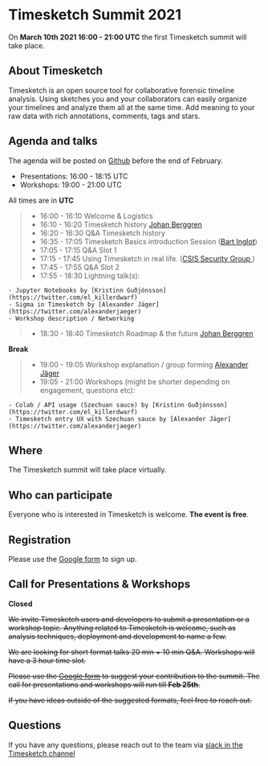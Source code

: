 # Timesketch Summit 2021

On **March 10th 2021 16:00 - 21:00 UTC** the first Timesketch summit will
take place.

## About Timesketch

Timesketch is an open source tool for collaborative forensic timeline analysis.
Using sketches you and your collaborators can easily organize your timelines and
analyze them all at the same time. Add meaning to your raw data with rich
annotations, comments, tags and stars.

## Agenda and talks

The agenda will be posted on
[Github](https://github.com/google/timesketch/tree/master/docs/events/2021_timesketch_summit.md)
before the end of February.

- Presentations: 16:00 - 18:15 UTC
- Workshops: 19:00 - 21:00 UTC

All times are in **UTC**

>- 16:00 - 16:10	Welcome & Logistics
>- 16:10 - 16:20	Timesketch history [Johan Berggren](https://twitter.com/jberggren)
>- 16:20 - 16:30	Q&A Timesketch history
>- 16:35 - 17:05	Timesketch Basics introduction Session ([Bart Inglot](https://twitter.com/BartInglot))
>- 17:05 - 17:15	Q&A Slot 1
>- 17:15 - 17:45	Using Timesketch in real life. ([CSIS Security Group
](https://twitter.com/csis_cyber?lang=en))
>- 17:45 - 17:55	Q&A Slot 2
>- 17:55 - 18:30 Lightning talk(s): 

```- DFTimewolf by [Thomas Chopitea](https://twitter.com/tomchop_)
- Jupyter Notebooks by [Kristinn Guðjónsson](https://twitter.com/el_killerdwarf)
- Sigma in Timesketch by [Alexander Jäger](https://twitter.com/alexanderjaeger)
- Workshop description / Networking
```
>- 18:30 - 18:40 Timesketch Roadmap & the future [Johan Berggren](https://twitter.com/jberggren)

**Break**

>- 19:00 - 19:05	Workshop explanation / group forming [Alexander Jäger](https://twitter.com/alexanderjaeger)
>- 19:05 - 21:00	Workshops (might be shorter depending on engagement, questions etc): 

```
- Colab / API usage (Szechuan sauce) by [Kristinn Guðjónsson](https://twitter.com/el_killerdwarf)
- Timesketch entry UX with Szechuan sauce by [Alexander Jäger](https://twitter.com/alexanderjaeger)
```

## Where

The Timesketch summit will take place virtually.

## Who can participate

Everyone who is interested in Timesketch is welcome. **The event is free**.

## Registration

Please use the [Google form](https://forms.gle/1D23n4SkoCPay1eDA) to sign up.

## Call for Presentations & Workshops

**Closed**

~~We invite Timesketch users and developers to submit a presentation or a workshop
topic. Anything related to Timesketch is welcome, such as analysis techniques,
deployment and development to name a few.~~

~~We are looking for short format talks 20 min + 10 min Q&A. Workshops will have
a 3 hour time slot.~~

~~Please use the [Google form](https://forms.gle/1D23n4SkoCPay1eDA) to suggest
your contribution to the summit. The call for presentations and workshops will
run till **Feb 25th**.~~

~~If you have ideas outside of the suggested formats, feel free to reach out.~~

## Questions

If you have any questions, please reach out to the team via 
[slack in the Timesketch channel](https://github.com/open-source-dfir/slack)
